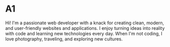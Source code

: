 # A1
Hi! I'm a passionate web developer with a knack for creating clean, modern, and user-friendly websites and applications. I enjoy turning ideas into reality with code and learning new technologies every day.
When I'm not coding, I love photography, traveling, and exploring new cultures.

